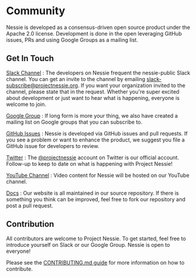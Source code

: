 # Community

Nessie is developed as a consensus-driven open source product under the Apache 2.0
license. Development is done in the open leveraging GitHub issues, PRs and using
Google Groups as a mailing list.

## Get In Touch

[Slack Channel](mailto:slack-subscribe@projectnessie.org)
: The developers on Nessie frequent the nessie-public Slack channel. You can get an
  invite to the channel by emailing [slack-subscribe@projectnessie.org](mailto:slack-subscribe@projectnessie.org).
  If you want your organization invited to the channel, please state that in the request.
  Whether you're super excited about development or just want to hear what is happening,
  everyone is welcome to join.

[Google Group](https://groups.google.com/g/projectnessie)
: If long form is more your thing, we also have created a mailing list on Google groups
  that you can subscribe to.

[GitHub Issues](https://github.com/projectnessie/nessie/issues)
: Nessie is developed via GitHub issues and pull requests. If you see a problem
  or want to enhance the product, we suggest you file a GitHub issue for developers to
  review.

[Twitter](https://twitter.com/projectnessie)
: The [@projectnessie](https://twitter.com/projectnessie) account on Twitter is our official account. Follow-up to keep
  to date on what is happening with Project Nessie!

[YouTube Channel](https://www.youtube.com/channel/UC5xjzYuGGuGPCY9FNtqZMsQ)
: Video content for Nessie will be hosted on our YouTube channel.

[Docs](https://github.com/projectnessie/nessie/tree/main/site/docs)
: Our website is all maintained in our source repository. If there is something you think
  can be improved, feel free to fork our repository and post a pull request.

## Contribution

All contributors are welcome to Project Nessie. To get started, feel free to introduce yourself
on Slack or our Google Group. Nessie is open to everyone!

Please see the [CONTRIBUTING.md guide](https://github.com/projectnessie/nessie/blob/main/CONTRIBUTING.md) for more information
on how to contribute.
